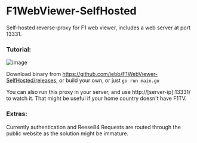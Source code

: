 # F1WebViewer-SelfHosted
Self-hosted reverse-proxy for F1 web viewer, includes a web server at port 13331.


### Tutorial:

![image](https://user-images.githubusercontent.com/2127498/162486955-ca58805d-da15-43e0-9b4a-a54a31401a10.png)

Download binary from https://github.com/iebb/F1WebViewer-SelfHosted/releases, or build your own, or just `go run main.go`

You can also run this proxy in your server, and use http://[server-ip]:13331/ to watch it. That might be useful if your home country doesn't have F1TV.

### Extras:

Currently authentication and Reese84 Requests are routed through the public website as the solution might be immature.

